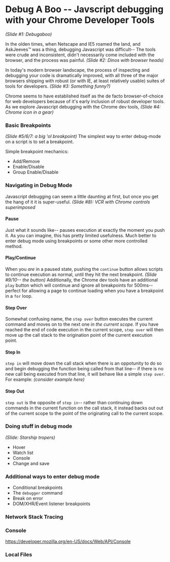 # Debug A Boo -- Javscript debugging with your Chrome Developer Tools
_(Slide #1: Debugaboo)_

In the olden times, when Netscape and IE5 roamed the land, and AskJeeves™ was a thing, debugging Javascript was difficult-- The tools were crude and inconsistent, didn't necessarily come included with the browser, and the process was painful.
_(Slide #2: Dinos with browser heads)_

In today's modern browser landscape, the process of inspecting and debugging your code is dramatically improved, with all three of the major browsers shipping with robust (or with IE, at least relatively usable) suites of tools for developers.
_(Slide #3: Something funny?)_

Chrome seems to have established itself as the de facto browser-of-choice for web developers because of it's early inclusion of robust developer tools.  As we explore Javascript debugging with the Chrome dev tools, 
_(Slide #4: Chrome icon in a gear)_

### Basic Breakpoints
_(Slide #5/6/7: a big 'ol breakpoint)_
The simplest way to enter debug-mode on a script is to set a breakpoint.

Simple breakpoint mechanics:

- Add/Remove
- Enable/Disable
- Group Enable/Disable

### Navigating in Debug Mode
Javascript debugging can seem a little daunting at first, but once you get the hang of it it is super-useful.
_(Slide #8): VCR with Chrome controls superimposed_

#### Pause
Just what it sounds like-- pauses execution at exactly the moment you push it.  As you can imagine, this has pretty limited usefulness.  Much better to enter debug mode using breakpoints or some other more controlled method.

#### Play/Continue
When you _are_ in a paused state, pushing the `continue` button allows scripts to continue execution as normal, until they hit the next breakpoint.
_(Slide #9/10-- the button)_
Additionally, the Chrome dev tools have an additional `play` button which will continue and ignore all breakpoints for 500ms-- perfect for allowing a page to continue loading when you have a breakpoint in a `for` loop.

#### Step Over
Somewhat confusing name, the `step over` button executes the current command and moves on to the next one _in the current scope._  If you have reached the end of code execution in the current scope, `step over` will then move up the call stack to the origination point of the current execution point.

#### Step In
`step in` will move down the call stack when there is an oppotunity to do so and begin debugging the function being called from that line-- if there is no new call being executed from that line, it will behave like a simple `step over`.  For example: _(consider example here)_

#### Step Out
`step out` is the opposite of `step in`-- rather than continuing down commands in the current function on the call stack, it instead backs out out of the current scope to the point of the originating call to the current scope.

### Doing stuff in debug mode
_(Slide: Starship tropers)_

 - Hover
 - Watch list
 - Console
 - Change and save

### Additional ways to enter debug mode
 - Conditional breakpoints
 - The `debugger` command
 - Break on error
 - DOM/XHR/Event listener breakpoints

### Network Stack Tracing

### Console
https://developer.mozilla.org/en-US/docs/Web/API/Console
### Local Files